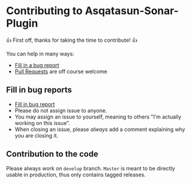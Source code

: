 # Contributing to Asqatasun-Sonar-Plugin

:+1: First off, thanks for taking the time to contribute! :+1:


You can help in many ways:

* [Fill in a bug report](https://github.com/Asqatasun/Asqatasun-Sonar-Plugin/issues)
* [Pull Requests](https://github.com/Asqatasun/Asqatasun-Sonar-Plugin/pulls) are off course welcome



## Fill in bug reports

* [Fill in bug report](https://github.com/Asqatasun/Asqatasun-Sonar-Plugin/issues)
* Please do not assign issue to anyone.
* You may assign an issue to yourself, meaning to others "I'm actually working on this issue".
* When closing an issue, please *always* add a comment explaining why you are closing it.


## Contribution to the code

Please always work on `develop` branch. `Master` is meant to be directly usable in production,
thus only contains tagged releases.